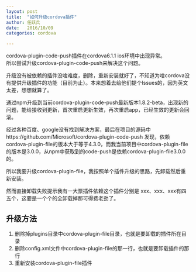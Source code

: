 ```yaml
---
layout: post
title:  "如何升级cordova插件"
author:	任跃兵
date:   2016/10/09         
categories: cordova

---
```




cordova-plugin-code-push插件在cordova6.1.1 ios环境中出现异常。  
所以尝试升级cordova-plugin-code-push来解决这个问题。  

升级没有被依赖的插件没啥难度，删除，重新安装就好了，不知道为啥cordova没有提供升级插件的功能（目前为止）。本来想着去给他们提个Issues的，因为英文太差，想想就算了。

通过npm升级到当前cordova-plugin-code-push最新版本1.8.2-beta，出现新的问题，能给接收到更新，首次重启更新生效，再次重启app，已经生效的更新会回滚。

经过各种百度、google没有找到解决方案，最后在项目的源码中https://github.com/Microsoft/cordova-plugin-code-push 发现，依赖cordova-plugin-file的版本大于等于4.3.0，而我当前项目中cordova-plugin-file的版本是3.0.0，从npm中获取到的code-push是依赖cordova-plugin-file3.0.0的。

所以我要升级cordova-plugin-file，我按照单个插件升级的思路，先卸载然后重新安装。

然而直接卸载失败提示我有一大票插件依赖这个插件分别是 xxx、xxx、xxx有四五个，这要是一个个的全卸载掉那可得费老劲了。

## 升级方法

1. 删除掉plugins目录中cordova-plugin-file目录，也就是要卸载的插件所在目录
2. 删除config.xml文件中cordova-plugin-file的那一行，也就是要卸载插件的那行
3. 重新安装cordova-plugin-file插件



